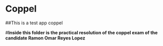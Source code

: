 # Coppel
##This is a test app coppel

#**Inside this folder is the practical resolution of the coppel exam of the candidate Ramon Omar Reyes Lopez**

